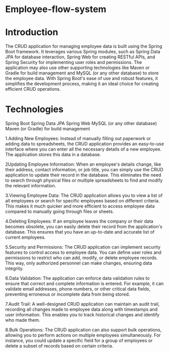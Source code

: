 # Employee-flow-system

# Introduction
The CRUD application for managing employee data is built using the Spring Boot framework. It leverages various Spring modules, such as Spring Data JPA for database interaction, Spring Web for creating RESTful APIs, and Spring Security for implementing user roles and permissions. The application may also use other supporting technologies like Maven or Gradle for build management and MySQL (or any other database) to store the employee data. With Spring Boot's ease of use and robust features, it simplifies the development process, making it an ideal choice for creating efficient CRUD operations.

# Technologies

Spring Boot
Spring Data JPA
Spring Web
MySQL (or any other database)
Maven (or Gradle) for build management

1.Adding New Employees: Instead of manually filling out paperwork or adding data to spreadsheets, the CRUD application provides an easy-to-use interface where you can enter all the necessary details of a new employee. The application stores this data in a database.

2Updating Employee Information: When an employee's details change, like their address, contact information, or job title, you can simply use the CRUD application to update their record in the database. This eliminates the need to search through physical files or multiple spreadsheets to find and modify the relevant information.

3.Viewing Employee Data: The CRUD application allows you to view a list of all employees or search for specific employees based on different criteria. This makes it much quicker and more efficient to access employee data compared to manually going through files or sheets.

4.Deleting Employees: If an employee leaves the company or their data becomes obsolete, you can easily delete their record from the application's database. This ensures that you have an up-to-date and accurate list of current employees.

5.Security and Permissions: The CRUD application can implement security features to control access to employee data. You can define user roles and permissions to restrict who can add, modify, or delete employee records. This way, only authorized personnel can make changes, ensuring data integrity.

6.Data Validation: The application can enforce data validation rules to ensure that correct and complete information is entered. For example, it can validate email addresses, phone numbers, or other critical data fields, preventing erroneous or incomplete data from being stored.

7.Audit Trail: A well-designed CRUD application can maintain an audit trail, recording all changes made to employee data along with timestamps and user information. This enables you to track historical changes and identify who made them.

8.Bulk Operations: The CRUD application can also support bulk operations, allowing you to perform actions on multiple employees simultaneously. For instance, you could update a specific field for a group of employees or delete a subset of records based on certain criteria.
